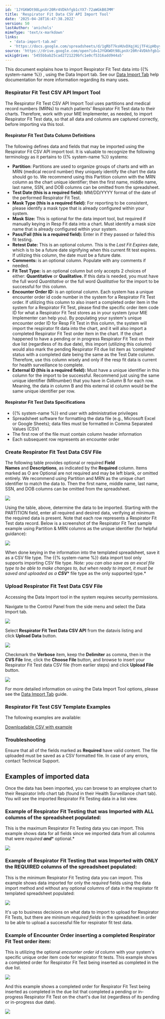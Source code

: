 ```yaml
---
id: '1JYGKWOt98LpnXr20Rr4VDkhfgb1cYX7-72aWGkB0JMM'
title: 'Respirator Fit Data CSV API Import Tool'
date: '2025-04-28T16:47:38.202Z'
version: 50
lastAuthor: 'anichols'
mimeType: 'text/x-markdown'
links:
  - 'data-import-tab.md'
  - 'https://docs.google.com/spreadsheets/d/1gRbT7ksHUvDXqjHijTF4ipHbyyRDruMgjjx8zbcHqWI/view?gid=0'
source: 'https://drive.google.com/open?id=1JYGKWOt98LpnXr20Rr4VDkhfgb1cYX7-72aWGkB0JMM'
wikigdrive: '5455bbab25cad2721229bfc1e0cf5316add944a5'
---
```

This document explains how to import Respirator Fit Test data into {{% system-name %}} , using the Data Import tab. See our [Data Import Tab](data-import-tab.md) help documentation for more information regarding its many uses.

### Respirator Fit Test CSV API Import Tool

The Respirator Fit Test CSV API Import Tool uses partitions and medical record numbers (MRNs) to match patients' Respirator Fit Test data to their charts. Therefore, work with your MIE Implementer, as needed, to import Respirator Fit Test data, so that all data and columns are captured correctly, before importing via this tool.

#### Respirator Fit Test Data Column Definitions

The following defines data and fields that may be imported using the Respirator Fit CSV API import tool. It is valuable to recognize the following terminology as it pertains to {{% system-name %}} systems:

* <strong>Partition</strong>: Partitions are used to organize groups of charts and with an MRN (medical record number) they uniquely identify the chart the data should go to.  We recommend using this Partition column with the MRN column as the chart unique identifier; then the first name, middle name, last name, SSN, and DOB columns can be omitted from the spreadsheet.
* <strong>Test Date (this is a required field):</strong> MM/DD/YYYY format of the date of the performed Respirator Fit Test.
* <strong>Mask Type (this is a required field)</strong>: For reporting to be consistent, please identify a mask type that is already configured within your system.
* <strong>Mask Size:</strong> This is optional for the data import tool, but required if manually keying in Resp Fit data into a chart.  Must identify a mask size name that is already configured within your system.
* <strong>Pass/Fail (this is a required field):</strong> Enter in if they passed or failed this fit testing.
* <strong>Retest Date:</strong> This is an optional column.  This is the <em>Last Fit Expires</em> date, which is to be a future date signifying when this current fit test expires. If utilizing this column, the date must be a future date.
* <strong>Comments:</strong> is an optional column.  Populate with any comments if needed.
* <strong>Fit Test Type:</strong>  is an optional column but only accepts 2 choices of either: <strong>Quantitative</strong> or <strong>Qualitative. </strong> If this data is needed, you must have the full word <em>Quantitative</em> or the full word <em>Qualitative</em> for the import to be successful for this column.
* <strong>Encounter Order ID:</strong> is an optional column. Each system has a unique encounter order id code number in the system for a Respirator Fit Test order.  If utilizing this column to also insert a completed order item in the system for a Respirator Fit Test, please find the specific order item code ID for what a Respirator Fit Test stores as in your system (your MIE Implementer can help you).  By populating your system's unique encounter order ID for Resp Fit Test in this column, the system will import the respirator fit data into the chart, and it will also import a completed Respirator Fit Test order item in the chart.  If the chart happened to have a pending or in progress Respirator Fit Test on their due list (regardless of its due date), this import (utilizing this column) would also mark the pending Respirator Fit due list item as ‘completed' status with a completed date being the same as the Test Date column. Therefore, use this column wisely and only if the resp fit data is current for health surveillance to complete.
* <strong>External ID (this is a required field):</strong>  Must have a unique identifier in this column for the import to be successful.  Recommend just using the same unique identifier (MRnumber) that you have in Column B for each row.  Meaning, the data in column B and this external id column would be the same unique identifier per row.

#### Respirator Fit Test Data Specifications

* {{% system-name %}} end user with administrative privileges
* Spreadsheet software for formatting the data file (e.g., Microsoft Excel or Google Sheets); data files must be formatted in Comma Separated Values (CSV)
* The first row of the file must contain column header information
* Each subsequent row represents an encounter order

### Create Respirator Fit Test Data CSV File

The following table provides optional or required **Field Names** and **Descriptions**, as indicated by the **Required** column. Items marked as O are Optional are not required and may be left blank, or omitted entirely. We recommend using Partition and MRN as the unique chart identifier to match the data to.  Then the first name, middle name, last name, SSN, and DOB columns can be omitted from the spreadsheet.

![](../respirator-fit-data-csv-api-import-tool.assets/3505621dc9fb11cbf7857cf36fa5b9c0.png)

Using the table, above, determine the data to be imported. Starting with the PARTITION field, enter all required and desired data, verifying at minimum the required data is present. Note that each row represents a Respirator Fit Test data record. Below is a screenshot of the Respirator Fit Text sample example using Partition & MRN columns as the unique identifier (for helpful guidance):

![](../respirator-fit-data-csv-api-import-tool.assets/2f7c2bfa39efe0a4ee5905548435088d.png)

When done keying in the information into the templated spreadsheet, save it as a CSV file type. The {{% system-name %}} data import tool only supports importing CSV file type.  *Note: you can also save as an excel file type to be able to make changes to, but when ready to import, it must be saved and uploaded as a* **_CSV_*** file type as the only supported type.*

### Upload Respirator Fit Test Data CSV File

Accessing the Data Import tool in the system requires security permissions.

Navigate to the Control Panel from the side menu and select the Data Import tab.

![](../respirator-fit-data-csv-api-import-tool.assets/fa5d875628c1142eff9bf1e72600a996.png)

Select **Respirator Fit Test Data CSV API** from the datavis listing and click **Upload Data** button.

![](../respirator-fit-data-csv-api-import-tool.assets/454ba8a34175fe33daeaa44173d18548.png)

Checkmark the **Verbose** item, keep the **Delimiter** as comma, then in the **CVS File** line, click the **Choose File** button, and browse to insert your Respirator Fit Test data CSV file (from earlier steps) and click **Upload File** button.

![](../respirator-fit-data-csv-api-import-tool.assets/fad9a83f0556ab7352f289e46da1b1cf.png)

For more detailed information on using the Data Import Tool options, please see the [Data Import Tab](data-import-tab.md) guide.

### Respirator Fit Test CSV Template Examples

The following examples are available:

[Downloadable CSV with example](https://docs.google.com/spreadsheets/d/1gRbT7ksHUvDXqjHijTF4ipHbyyRDruMgjjx8zbcHqWI/view?gid=0#gid=0)

### Troubleshooting

Ensure that all of the fields marked as **Required** have valid content. The file uploaded must be saved as a CSV formatted file. In case of any errors, contact Technical Support.

## Examples of imported data

Once the data has been imported, you can browse to an employee chart to their Respirator Info chart tab (found in their Health Surveillance chart tab).  You will see the imported Respirator Fit Testing data in a list view.

### Example of Respirator Fit Testing that was Imported with ALL columns of the spreadsheet populated:

This is the maximum Respirator Fit Testing data you can import.  This example shows data for all fields since we imported data from all columns that were *required* **_and_*** optional.*

![](../respirator-fit-data-csv-api-import-tool.assets/7821f57f88b3f581de65184ceb182296.png)

### Example of Respirator Fit Testing that was Imported with ONLY the REQUIRED columns of the spreadsheet populated:

This is the minimum Respirator Fit Testing data you can import.  This example shows data imported for only the *required* fields using the data import method and without any optional columns of data in the respirator fit templated spreadsheet populated:

![](../respirator-fit-data-csv-api-import-tool.assets/9480aba82d36ed2f8c6183b0f2e7790a.png)

It's up to business decisions on what data to import to upload for Respirator Fit Tests, but there are minimum *required fields* in the spreadsheet in order to be able to upload a successful file for respirator fit test data.

### Example of Encounter Order inserting a completed Respirator Fit Test order item:

This is utilizing the optional *encounter order id* column with your system's specific unique order item code for respirator fit tests.  This example shows a completed order for Respirator Fit Test being inserted as completed in the due list.

![](../respirator-fit-data-csv-api-import-tool.assets/c5325ae12827e6ec4a5f11503c48f0e1.png)

And this example shows a completed order for Respirator Fit Test being inserted as completed in the due list that completed a pending or in-progress Respirator Fit Test on the chart's due list (regardless of its pending or in-progress due date).

![](../respirator-fit-data-csv-api-import-tool.assets/0f0c975ed025d17b003ecd77e5df29c8.png)
